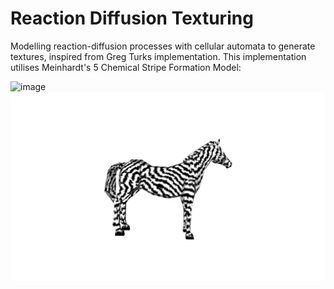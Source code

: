 # Reaction Diffusion Texturing
Modelling reaction-diffusion processes with cellular automata to generate textures, inspired from Greg Turks implementation. This implementation utilises Meinhardt's 5 Chemical Stripe Formation Model:





![image](https://github.com/user-attachments/assets/766cea4d-2d31-4d1b-9b95-138f384048a3)
![screenshot](snapshot03.png)
